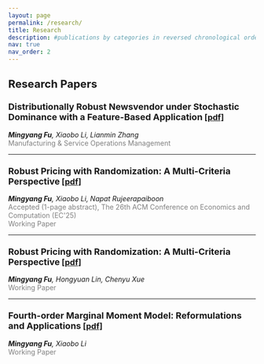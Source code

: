 ```yaml
---
layout: page
permalink: /research/
title: Research
description: #publications by categories in reversed chronological order. 
nav: true
nav_order: 2
---
```


<!-- _pages/publications.md -->
## <span style="font-size: 22px; font-weight: bold;">Research Papers</span>

### <span style="font-size: 18px; font-weight: bold;">Distributionally Robust Newsvendor under Stochastic Dominance with a Feature-Based Application</span> [[pdf]](https://papers.ssrn.com/sol3/papers.cfm?abstract_id=3885663)  
<span style="font-style: italic;"><b>Mingyang Fu</b>, Xiaobo Li, Lianmin Zhang</span>  
<span style="color: gray;">Manufacturing & Service Operations Management</span>  

---

### <span style="font-size: 18px; font-weight: bold;">Robust Pricing with Randomization: A Multi-Criteria Perspective</span> [[pdf]](https://papers.ssrn.com/sol3/papers.cfm?abstract_id=5130478)  
<span style="font-style: italic;"><b>Mingyang Fu</b>, Xiaobo Li, Napat Rujeerapaiboon</span>  
<span style="color: gray;">Accepted (1-page abstract), The 26th ACM Conference on Economics and Computation (EC'25)  
Working Paper</span>  

---

### <span style="font-size: 18px; font-weight: bold;">Robust Pricing with Randomization: A Multi-Criteria Perspective</span> [[pdf]](https://papers.ssrn.com/sol3/papers.cfm?abstract_id=5132337)  
<span style="font-style: italic;"><b>Mingyang Fu</b>, Hongyuan Lin, Chenyu Xue</span>  
<span style="color: gray;">Working Paper</span>  

---

### <span style="font-size: 18px; font-weight: bold;">Fourth-order Marginal Moment Model: Reformulations and Applications</span> [[pdf]](https://optimization-online.org/2024/02/fourth-order-marginal-moment-model-reformulations-and-applications/)  
<span style="font-style: italic;"><b>Mingyang Fu</b>, Xiaobo Li</span>  
<span style="color: gray;">Working Paper</span>  
